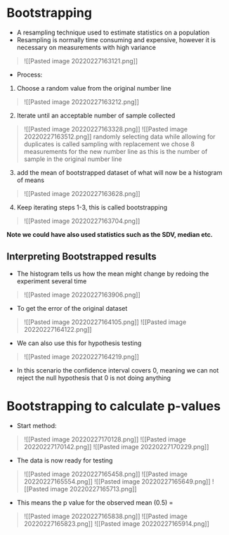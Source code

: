 # Bootstrapping
- A resampling technique used to estimate statistics on a population
- Resampling is normally time consuming and expensive, however it is necessary on measurements with high variance
>![[Pasted image 20220227163121.png]]
- Process:
1. Choose a random value from the original number line
>![[Pasted image 20220227163212.png]]
2. Iterate until an acceptable number of sample collected
>![[Pasted image 20220227163328.png]]
>![[Pasted image 20220227163512.png]]
randomly selecting data while allowing for duplicates is called sampling with replacement
we chose 8 measurements for the new number line as this is the number of sample in the original number line
3. add the mean of bootstrapped dataset of what will now be a histogram of means
>![[Pasted image 20220227163628.png]]
4. Keep iterating steps 1-3, this is called bootstrapping 
>![[Pasted image 20220227163704.png]] 

**Note we could have also used statistics such as the SDV, median etc.**

## Interpreting Bootstrapped results
- The histogram tells us how the mean might change by redoing the experiment several time
>![[Pasted image 20220227163906.png]]
- To get the error of the original dataset
>![[Pasted image 20220227164105.png]]
>![[Pasted image 20220227164122.png]]
- We can also use this for hypothesis testing
>![[Pasted image 20220227164219.png]]
- In this scenario the confidence interval covers 0, meaning we can not reject the null hypothesis that 0 is not doing anything

# Bootstrapping to calculate p-values
- Start method:
>![[Pasted image 20220227170128.png]]
>![[Pasted image 20220227170142.png]]
>![[Pasted image 20220227170229.png]]
- The data is now ready for testing
>![[Pasted image 20220227165458.png]]
>![[Pasted image 20220227165554.png]]
>![[Pasted image 20220227165649.png]]
>![[Pasted image 20220227165713.png]]
- This means the p value for the observed mean (0.5) =
>![[Pasted image 20220227165838.png]]
>![[Pasted image 20220227165823.png]]
>![[Pasted image 20220227165914.png]]